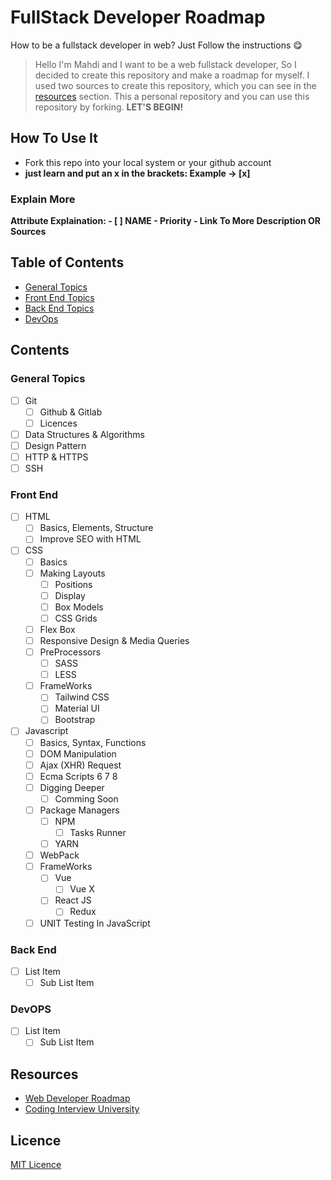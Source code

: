 # FullStack Developer Roadmap

How to be a fullstack developer in web? Just Follow the instructions 😋
> Hello I'm Mahdi and I want to be a web fullstack developer, So I decided to create this repository and make a roadmap for myself. I used two sources to create this repository, which you can see in the [resources](#resources) section. This a personal repository and you can use this repository by forking. **LET'S BEGIN!**

## How To Use It
- Fork this repo into your local system or your github account
- **just learn and put an x in the brackets: Example -> [x]**
### Explain More
**Attribute Explaination: - [ ] NAME - Priority - Link To More Description OR Sources**

## Table of Contents
- [General Topics](#general-topics)
- [Front End Topics](#front-end)
- [Back End Topics](#back-end)
- [DevOps](#devops)

## Contents
### General Topics
 - [ ] Git
	 - [ ] Github & Gitlab
	 - [ ] Licences
- [ ] Data Structures & Algorithms
- [ ] Design Pattern
- [ ] HTTP & HTTPS
- [ ] SSH

### Front End
- [ ] HTML
	- [ ] Basics, Elements, Structure
	- [ ] Improve SEO with HTML
- [ ] CSS
	- [ ] Basics
	- [ ] Making Layouts
		- [ ] Positions
		- [ ] Display
		- [ ] Box Models
		- [ ] CSS Grids
	- [ ] Flex Box
	- [ ] Responsive Design & Media Queries
	- [ ] PreProcessors
		- [ ] SASS
		- [ ] LESS
	- [ ] FrameWorks
		- [ ] Tailwind CSS
		- [ ] Material UI
		- [ ] Bootstrap
	
- [ ] Javascript
	- [ ] Basics, Syntax, Functions
	- [ ] DOM Manipulation
	- [ ] Ajax (XHR) Request
	- [ ] Ecma Scripts 6 7 8
	- [ ] Digging Deeper
		- [ ] Comming Soon
	- [ ] Package Managers
		- [ ] NPM
			- [ ] Tasks Runner
		- [ ] YARN
	- [ ] WebPack
	- [ ] FrameWorks
		- [ ] Vue
			- [ ] Vue X
		- [ ] React JS
			- [ ] Redux
	- [ ] UNIT Testing In JavaScript

### Back End
- [ ] List Item
	- [ ] Sub List Item

### DevOPS
- [ ] List Item
	- [ ] Sub List Item

## Resources
- [Web Developer Roadmap](https://github.com/kamranahmedse/developer-roadmap)
- [Coding Interview University](https://github.com/jwasham/coding-interview-university)

## Licence
[MIT Licence](https://github.com/mrmmg/FullStack-Developer-Roadmap/blob/master/LICENSE)
